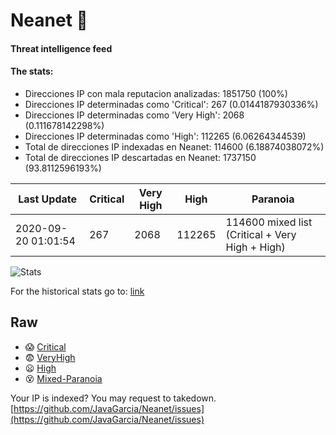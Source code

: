 # Neanet :hocho:
#### Threat intelligence feed
#### The stats:

- Direcciones IP con mala reputacion analizadas: 1851750 (100%)
- Direcciones IP determinadas como 'Critical':  267 (0.0144187930336%)
- Direcciones IP determinadas como 'Very High':  2068 (0.111678142298%)
- Direcciones IP determinadas como 'High':  112265 (6.06264344539)
- Total de direcciones IP indexadas en Neanet:  114600 (6.18874038072%)
- Total de direcciones IP descartadas en Neanet:  1737150 (93.8112596193%)

| Last Update | Critical | Very High | High | Paranoia |
| --- | --- | --- | --- | --- |
| 2020-09-20 01:01:54 | 267 | 2068 | 112265 | 114600 mixed list (Critical + Very High + High)|

![Stats](https://docs.google.com/spreadsheets/d/e/2PACX-1vSnaNMIXVabIpDJjufMlzH7poXnshF3mgd8Is1g9ytUEzVsP5my4Trn8f-xkoLLQ38xpL3HtmUexLo6/pubchart?oid=501124687&format=image)

For the historical stats go to: [link](/stats.csv)
## Raw
- :scream: [Critical](https://raw.githubusercontent.com/JavaGarcia/Neanet/master/blacklists/neanet_critical.txt)
- :fearful: [VeryHigh](https://raw.githubusercontent.com/JavaGarcia/Neanet/master/blacklists/neanet_veryHigh.txtt)
- :frowning: [High](https://raw.githubusercontent.com/JavaGarcia/Neanet/master/blacklists/neanet_high.txt)
- :dizzy_face: [Mixed-Paranoia](https://raw.githubusercontent.com/JavaGarcia/Neanet/master/blacklists/neanet_all.txt)


Your IP is indexed? You may request to takedown. [https://github.com/JavaGarcia/Neanet/issues](https://github.com/JavaGarcia/Neanet/issues)
















































































































































































































































































































































































































































































































































































































































































































































































































































































































































